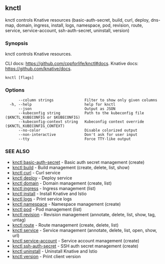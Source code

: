 ## knctl

knctl controls Knative resources (basic-auth-secret, build, curl, deploy, dns-map, domain, ingress, install, logs, namespace, pod, revision, route, service, service-account, ssh-auth-secret, uninstall, version)

### Synopsis

knctl controls Knative resources.

CLI docs: https://github.com/cppforlife/knctl#docs.
Knative docs: https://github.com/knative/docs.

```
knctl [flags]
```

### Options

```
      --column strings              Filter to show only given columns
  -h, --help                        help for knctl
      --json                        Output as JSON
      --kubeconfig string           Path to the kubeconfig file ($KNCTL_KUBECONFIG or $KUBECONFIG)
      --kubeconfig-context string   Kubeconfig context override ($KNCTL_KUBECONFIG_CONTEXT)
      --no-color                    Disable colorized output
      --non-interactive             Don't ask for user input
      --tty                         Force TTY-like output
```

### SEE ALSO

* [knctl basic-auth-secret](knctl_basic-auth-secret.md)	 - Basic auth secret management (create)
* [knctl build](knctl_build.md)	 - Build management (create, delete, list, show)
* [knctl curl](knctl_curl.md)	 - Curl service
* [knctl deploy](knctl_deploy.md)	 - Deploy service
* [knctl domain](knctl_domain.md)	 - Domain management (create, list)
* [knctl ingress](knctl_ingress.md)	 - Ingress management (list)
* [knctl install](knctl_install.md)	 - Install Knative and Istio
* [knctl logs](knctl_logs.md)	 - Print service logs
* [knctl namespace](knctl_namespace.md)	 - Namespace management (create)
* [knctl pod](knctl_pod.md)	 - Pod management (list)
* [knctl revision](knctl_revision.md)	 - Revision management (annotate, delete, list, show, tag, untag)
* [knctl route](knctl_route.md)	 - Route management (create, delete, list)
* [knctl service](knctl_service.md)	 - Service management (annotate, delete, list, open, show, url)
* [knctl service-account](knctl_service-account.md)	 - Service account management (create)
* [knctl ssh-auth-secret](knctl_ssh-auth-secret.md)	 - SSH auth secret management (create)
* [knctl uninstall](knctl_uninstall.md)	 - Uninstall Knative and Istio
* [knctl version](knctl_version.md)	 - Print client version

